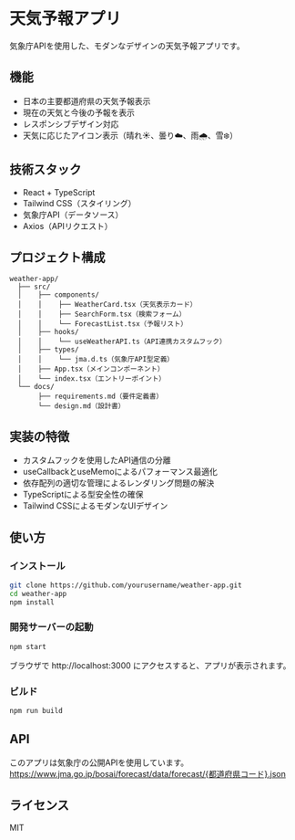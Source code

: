 # 天気予報アプリ

気象庁APIを使用した、モダンなデザインの天気予報アプリです。

## 機能

- 日本の主要都道府県の天気予報表示
- 現在の天気と今後の予報を表示
- レスポンシブデザイン対応
- 天気に応じたアイコン表示（晴れ☀️、曇り☁️、雨🌧️、雪❄️）

## 技術スタック

- React + TypeScript
- Tailwind CSS（スタイリング）
- 気象庁API（データソース）
- Axios（APIリクエスト）

## プロジェクト構成

```
weather-app/
  ├── src/
  │    ├── components/
  │    │    ├── WeatherCard.tsx（天気表示カード）
  │    │    ├── SearchForm.tsx（検索フォーム）
  │    │    └── ForecastList.tsx（予報リスト）
  │    ├── hooks/
  │    │    └── useWeatherAPI.ts（API連携カスタムフック）
  │    ├── types/
  │    │    └── jma.d.ts（気象庁API型定義）
  │    ├── App.tsx（メインコンポーネント）
  │    └── index.tsx（エントリーポイント）
  └── docs/
       ├── requirements.md（要件定義書）
       └── design.md（設計書）
```

## 実装の特徴

- カスタムフックを使用したAPI通信の分離
- useCallbackとuseMemoによるパフォーマンス最適化
- 依存配列の適切な管理によるレンダリング問題の解決
- TypeScriptによる型安全性の確保
- Tailwind CSSによるモダンなUIデザイン

## 使い方

### インストール

```bash
git clone https://github.com/yourusername/weather-app.git
cd weather-app
npm install
```

### 開発サーバーの起動

```bash
npm start
```

ブラウザで http://localhost:3000 にアクセスすると、アプリが表示されます。

### ビルド

```bash
npm run build
```

## API

このアプリは気象庁の公開APIを使用しています。
https://www.jma.go.jp/bosai/forecast/data/forecast/{都道府県コード}.json

## ライセンス

MIT
